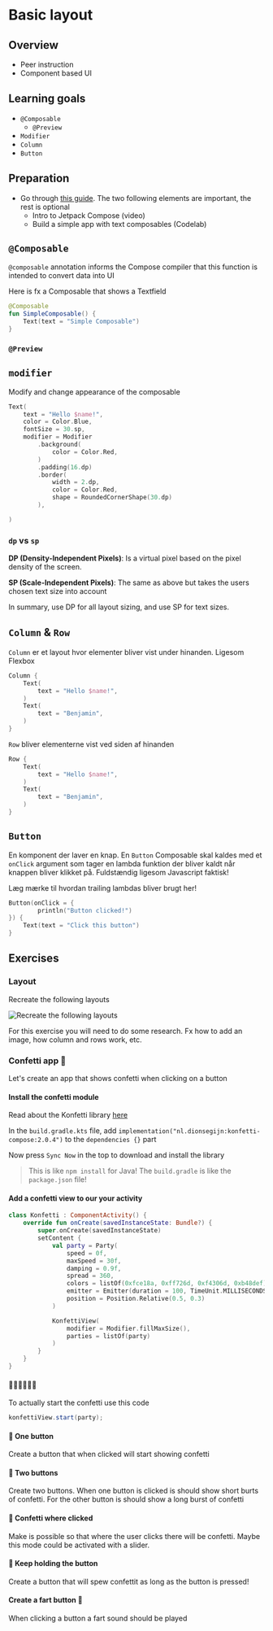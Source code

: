 # Basic layout



## Overview

- Peer instruction
- Component based UI



## Learning goals

- `@Composable`
  - `@Preview`
- `Modifier`
- `Column`
- `Button`



## Preparation

- Go through [this guide](https://developer.android.com/courses/pathways/android-basics-compose-unit-1-pathway-3). The two following elements are important, the rest is optional
  - Intro to Jetpack Compose (video)
  - Build a simple app with text composables (Codelab)



## `@Composable`

`@composable` annotation informs the Compose compiler that this function is intended to convert data into UI



Here is fx a Composable that shows a Textfield

```kotlin
@Composable
fun SimpleComposable() {
    Text(text = "Simple Composable")
}
```



### `@Preview`





## `modifier`

Modify and change appearance of the composable



```kotlin
Text(
    text = "Hello $name!",
    color = Color.Blue,
    fontSize = 30.sp,
    modifier = Modifier
        .background(
            color = Color.Red,
        )
        .padding(16.dp)
        .border(
            width = 2.dp,
            color = Color.Red,
            shape = RoundedCornerShape(30.dp)
        ),

)
```



### `dp` vs `sp`

**DP (Density-Independent Pixels)**: Is a virtual pixel based on the pixel density of the screen. 

**SP (Scale-Independent Pixels)**: The same as above but takes the users chosen text size into account

In summary, use DP for all layout sizing, and use SP for text sizes. 



## `Column` & `Row`



`Column` er et layout hvor elementer bliver vist under hinanden. Ligesom Flexbox

```kotlin
Column {
    Text(
        text = "Hello $name!",
    )
    Text(
        text = "Benjamin",
    )
}
```



`Row` bliver elementerne vist ved siden af hinanden

```kotlin
Row {
    Text(
        text = "Hello $name!",
    )
    Text(
        text = "Benjamin",
    )
}
```



## `Button`

En komponent der laver en knap. En `Button` Composable skal kaldes med et `onClick` argument som tager en lambda funktion der bliver kaldt når knappen bliver klikket på. Fuldstændig ligesom Javascript faktisk!

Læg mærke til hvordan trailing lambdas bliver brugt her!

```kotlin
Button(onClick = {
		println("Button clicked!")
}) {
    Text(text = "Click this button")
}
```



## Exercises



### Layout

Recreate the following layouts

![Recreate the following layouts](assets/CleanShot-2023-02-27-at-11.04.42.png)

For this exercise you will need to do some research. Fx how to add an image, how column and rows work, etc. 



### Confetti app 🎉

Let's create an app that shows confetti when clicking on a button



#### Install the confetti module

Read about the Konfetti library [here](https://github.com/DanielMartinus/Konfetti)

In the `build.gradle.kts` file, add `implementation("nl.dionsegijn:konfetti-compose:2.0.4")` to the `dependencies {}` part

Now press `Sync Now` in the top to download and install the library

> This is like `npm install` for Java! The `build.gradle` is like the `package.json` file!



#### Add a confetti view to our your activity

```kotlin
class Konfetti : ComponentActivity() {
    override fun onCreate(savedInstanceState: Bundle?) {
        super.onCreate(savedInstanceState)
        setContent {
            val party = Party(
                speed = 0f,
                maxSpeed = 30f,
                damping = 0.9f,
                spread = 360,
                colors = listOf(0xfce18a, 0xff726d, 0xf4306d, 0xb48def),
                emitter = Emitter(duration = 100, TimeUnit.MILLISECONDS).max(100),
                position = Position.Relative(0.5, 0.3)
            )

            KonfettiView(
                modifier = Modifier.fillMaxSize(),
                parties = listOf(party)
            )
        }
    }
}
```



#### 🎉🎉🎉🎉🎉🎉

To actually start the confetti use this code

```java
konfettiView.start(party);
```



#### 📝 One button

Create a button that when clicked will start showing confetti



#### 📝 Two buttons

Create two buttons. When one button is clicked is should show short burts of confetti. For the other button is should show a long burst of confetti



#### 📝 Confetti where clicked

Make is possible so that where the user clicks there will be confetti. Maybe this mode could be activated with a slider.



#### 📝 Keep holding the button

Create a button that will spew confettit as long as the button is pressed!



#### Create a fart button 💨

When clicking a button a fart sound should be played

